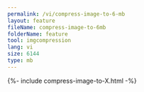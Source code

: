 ```yaml
---
permalink: /vi/compress-image-to-6-mb
layout: feature
fileName: compress-image-to-6mb
folderName: feature
tool: imgcompression
lang: vi
size: 6144
type: mb
---
```


{%- include compress-image-to-X.html -%}
